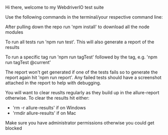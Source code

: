 Hi there, welcome to my WebdriverIO test suite

Use the following commands in the terminal/your respective command line:

After pulling down the repo run 'npm install' to download all the node modules

To run all tests run 'npm run test'. This will also generate a report of the results

To run a specific tag run 'npm run tagTest' followed by the tag, e.g. 'npm run tagTest @current'

The report won't get generated if one of the tests fails so to generate the report again hit 'npm run report'. Any failed tests should have a screenshot attached in the report to help with debugging.

You will want to clear reuslts regularly as they build up in the allure-report otherwise. To clear the results hit either:
* 'rm -r allure-results' if on Windows
* 'rmdir allure-results' if on Mac

Make sure you have administrator permissions otherwise you could get blocked
